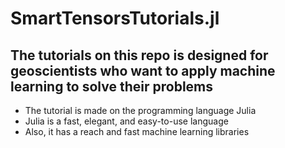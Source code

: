 # SmartTensorsTutorials.jl
## The tutorials on this repo is designed for geoscientists who want to apply machine learning to solve their problems
- The tutorial is made on the programming language Julia
- Julia is a fast, elegant, and easy-to-use language
- Also, it has a reach and fast machine learning libraries
